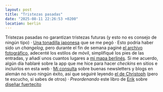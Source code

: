 ```yaml
---
layout: post
title: "Tristezas pasadas"
date: "2025-08-11 22:26:53 +0200"
location: berlin
---
```


Tristezas pasadas no garantizan tristezas futuras (y esto no es consejo de ningún tipo) &middot; [Una
tonadilla japonesa](https://www.youtube.com/watch?v=0lmlVgQKstU) que se me pegó &middot;
Esto podría haber sido un _changelog_, pero durante el fin de semana paginé [el
archivo fotográfico](/photos), adecenté los estilos de móvil, simplifiqué los
pies de las entradas, y añadí unos cuantos lugares a [mi mapa
berlinés](/maps/berlin). Si me acuerdo, algún día hablaré sobre la app que me
hice para hacer _checkins_ en sitios e incluirlos en esta web &middot; [Mi consulta](https://mastodon.social/@javierarce/114991906023271292)
sobre buenas newsletters y blogs en alemán no tuvo ningún éxito, así que seguiré leyendo [el de Christoph](https://christowski.de/blog)
(pero te escucho, si sabes de otros) &middot; _Preordenando_ este libro de [Erik](https://erikcarter.net) sobre [diseñar fuertecito](https://www.bookideas.website/design-harder)
